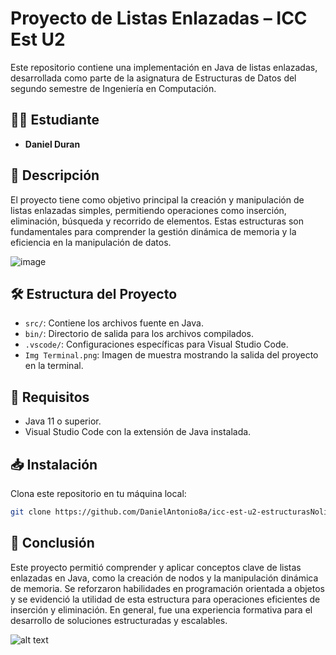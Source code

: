 # Proyecto de Listas Enlazadas – ICC Est U2

Este repositorio contiene una implementación en Java de listas enlazadas, desarrollada como parte de la asignatura de Estructuras de Datos del segundo semestre de Ingeniería en Computación.

## 👨‍💻 Estudiante
- **Daniel Duran**

## 📘 Descripción

El proyecto tiene como objetivo principal la creación y manipulación de listas enlazadas simples, permitiendo operaciones como inserción, eliminación, búsqueda y recorrido de elementos. Estas estructuras son fundamentales para comprender la gestión dinámica de memoria y la eficiencia en la manipulación de datos.

![image](https://github.com/user-attachments/assets/7ce15f83-e1b4-44c3-9b58-a172c646c56d)

## 🛠️ Estructura del Proyecto
- `src/`: Contiene los archivos fuente en Java.
- `bin/`: Directorio de salida para los archivos compilados.
- `.vscode/`: Configuraciones específicas para Visual Studio Code.
- `Img Terminal.png`: Imagen de muestra mostrando la salida del proyecto en la terminal.

## 🚀 Requisitos
- Java 11 o superior.
- Visual Studio Code con la extensión de Java instalada.

## 📥 Instalación

Clona este repositorio en tu máquina local:

```bash
git clone https://github.com/DanielAntonio8a/icc-est-u2-estructurasNolineales.git
```

## 🧾 Conclusión

Este proyecto permitió comprender y aplicar conceptos clave de listas enlazadas en Java, como la creación de nodos y la manipulación dinámica de memoria. Se reforzaron habilidades en programación orientada a objetos y se evidenció la utilidad de esta estructura para operaciones eficientes de inserción y eliminación. En general, fue una experiencia formativa para el desarrollo de soluciones estructuradas y escalables.




![alt text](image.png)
